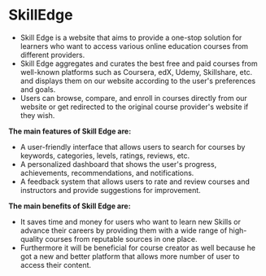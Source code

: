 # SkillEdge

- Skill Edge is a website that aims to provide a one-stop solution for learners who want to access various online education courses from different providers.
- Skill Edge aggregates and curates the best free and paid courses from well-known platforms such as Coursera, edX, Udemy, Skillshare, etc. and displays them on our website according to the user's preferences and goals.
- Users can browse, compare, and enroll in courses directly from our website or get redirected to the original course provider's website if they wish.

**The main features of Skill Edge are:**
- A user-friendly interface that allows users to search for courses by keywords, categories, levels, ratings, reviews, etc.
- A personalized dashboard that shows the user's progress, achievements, recommendations, and notifications.
- A feedback system that allows users to rate and review courses and instructors and provide suggestions for improvement.
  
**The main benefits of Skill Edge are:**
- It saves time and money for users who want to learn new Skills or advance their careers by providing them with a wide range of high-quality courses from reputable sources in one place.
- Furthermore it will be beneficial for course creator as well because he got a new and better platform that allows more
  number of user to access their content.
